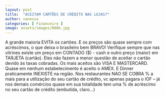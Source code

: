```yaml
---
layout: post
title:  "ACEITAM CARTÕES DE CRÉDITO NAS LOJAS?"
author: vanessa
categories: [ Financeiro ]
image: assets/images/008b.jpg
---
```


A grande maioria EVITA os cartões. 
E os preços são quase sempre com acréscimos, o que deixa o brasileiro bem BRAVO! Verifique sempre que nas vitrines existe um preço em CONTADO ($) - cash e outro preço (maior) em TARJETA (cartão).
Eles não fazem a menor questão de aceitar o cartão devido às taxas cobradas. Os mais aceitos são VISA E MASTERCARD. 
Quase em nenhum estabelecimento é aceito o AMEX. E Dinner praticamente INEXISTE na região.
Nos restaurantes NAO SE COBRA % a mais para a utilização do seu cartão de crédito, vc apenas pagara o IOF – já nos demais comércios quase em sua totalidade tem uma % de acréscimo no seu cartão de crédito (embutida, claro...)
